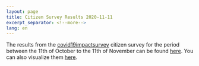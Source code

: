 ```yaml
---
layout: page
title: Citizen Survey Results 2020-11-11 
excerpt_separator: <!--more-->
lang: en
---
```


The results from the [covid19impactsurvey](https://covid19impactsurvey.org) citizen survey for the period between the 11th of October to the 11th of November can be found [here](/assets/2020_11_11_Covid19ImpactSurvey.pdf). You can also visualize them [here](https://public.tableau.com/profile/ellis.alicante#!/vizhome/Covid19ImpactSurvey/Contactocercano). 


